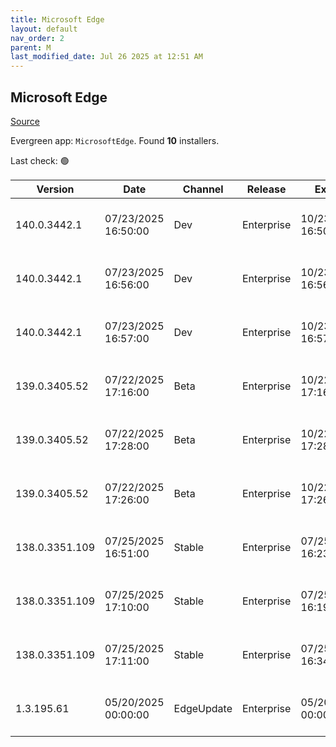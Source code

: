 ```yaml
---
title: Microsoft Edge
layout: default
nav_order: 2
parent: M
last_modified_date: Jul 26 2025 at 12:51 AM
---
```


## Microsoft Edge

[Source](https://www.microsoft.com/edge)

Evergreen app: `MicrosoftEdge`. Found **10** installers.

Last check: 🟢

| Version        | Date                | Channel    | Release    | Expiry              | SHA256                                                           | Size   | Architecture | Type | URI                                                                                                                                                                                                                                                                                                                      |
| -------------- | ------------------- | ---------- | ---------- | ------------------- | ---------------------------------------------------------------- | ------ | ------------ | ---- | ------------------------------------------------------------------------------------------------------------------------------------------------------------------------------------------------------------------------------------------------------------------------------------------------------------------------ |
| 140.0.3442.1   | 07/23/2025 16:50:00 | Dev        | Enterprise | 10/23/2025 16:50:00 | 62A4EAF3C7B54B3BD40D9C6C91C1A333E4B04DFA0C3833B0F835EF47884326D8 | 187.19 | arm64        | msi  | [https://msedge.sf.dl.delivery.mp.microsoft.com/filestreamingservice/files/00d31c76-1737-467f-8d63-ebf1b2661d6c/MicrosoftEdgeDevEnterpriseARM64.msi](https://msedge.sf.dl.delivery.mp.microsoft.com/filestreamingservice/files/00d31c76-1737-467f-8d63-ebf1b2661d6c/MicrosoftEdgeDevEnterpriseARM64.msi)                 |
| 140.0.3442.1   | 07/23/2025 16:56:00 | Dev        | Enterprise | 10/23/2025 16:56:00 | C21E3D47E4F79E1DC3358C7944972939F555311318BD8C5BB2C3835FDB6B167B | 180.13 | x64          | msi  | [https://msedge.sf.dl.delivery.mp.microsoft.com/filestreamingservice/files/a2662fc5-e2da-4cf8-b4ef-3906af30b6ae/MicrosoftEdgeDevEnterpriseX64.msi](https://msedge.sf.dl.delivery.mp.microsoft.com/filestreamingservice/files/a2662fc5-e2da-4cf8-b4ef-3906af30b6ae/MicrosoftEdgeDevEnterpriseX64.msi)                     |
| 140.0.3442.1   | 07/23/2025 16:57:00 | Dev        | Enterprise | 10/23/2025 16:57:00 | 73A1B59111913063D8CD94316E0E1E42E600AFADB78A421A89313631E1E736C9 | 162.36 | x86          | msi  | [https://msedge.sf.dl.delivery.mp.microsoft.com/filestreamingservice/files/3396eab5-7e15-4527-b86a-2f0bbdae3b7a/MicrosoftEdgeDevEnterpriseX86.msi](https://msedge.sf.dl.delivery.mp.microsoft.com/filestreamingservice/files/3396eab5-7e15-4527-b86a-2f0bbdae3b7a/MicrosoftEdgeDevEnterpriseX86.msi)                     |
| 139.0.3405.52  | 07/22/2025 17:16:00 | Beta       | Enterprise | 10/22/2025 17:16:00 | 5CE5D5EE43AF06256E575E1FAB75C7BCF9B3272513B3ACA5906F3185A5815B8B | 185.91 | arm64        | msi  | [https://msedge.sf.dl.delivery.mp.microsoft.com/filestreamingservice/files/48e20d42-df90-42e5-bc83-709252c57f73/MicrosoftEdgeBetaEnterpriseARM64.msi](https://msedge.sf.dl.delivery.mp.microsoft.com/filestreamingservice/files/48e20d42-df90-42e5-bc83-709252c57f73/MicrosoftEdgeBetaEnterpriseARM64.msi)               |
| 139.0.3405.52  | 07/22/2025 17:28:00 | Beta       | Enterprise | 10/22/2025 17:28:00 | 7E6A36AFBC119D11C3DAC5A88FD6B09D0C4A3467DA1982126C97E283457B56EF | 180.21 | x64          | msi  | [https://msedge.sf.dl.delivery.mp.microsoft.com/filestreamingservice/files/1c442f15-3a48-43d8-9d6e-5ed943003eaa/MicrosoftEdgeBetaEnterpriseX64.msi](https://msedge.sf.dl.delivery.mp.microsoft.com/filestreamingservice/files/1c442f15-3a48-43d8-9d6e-5ed943003eaa/MicrosoftEdgeBetaEnterpriseX64.msi)                   |
| 139.0.3405.52  | 07/22/2025 17:26:00 | Beta       | Enterprise | 10/22/2025 17:26:00 | 846258C523E3E645567187F6006AC351551A0DA0C60CEC086A2CD6B1B776B8B9 | 162.44 | x86          | msi  | [https://msedge.sf.dl.delivery.mp.microsoft.com/filestreamingservice/files/db130362-b222-4d76-9ab4-d7888b86f33d/MicrosoftEdgeBetaEnterpriseX86.msi](https://msedge.sf.dl.delivery.mp.microsoft.com/filestreamingservice/files/db130362-b222-4d76-9ab4-d7888b86f33d/MicrosoftEdgeBetaEnterpriseX86.msi)                   |
| 138.0.3351.109 | 07/25/2025 16:51:00 | Stable     | Enterprise | 07/25/2026 16:23:00 | A1BBE375A33868892B9BE75FE6630579A0FA1A7526B6A2715C89D177E515570D | 182.98 | arm64        | msi  | [https://msedge.sf.dl.delivery.mp.microsoft.com/filestreamingservice/files/21d8faa5-3ad6-4cba-aea6-e7dd2283a1e0/MicrosoftEdgeEnterpriseARM64.msi](https://msedge.sf.dl.delivery.mp.microsoft.com/filestreamingservice/files/21d8faa5-3ad6-4cba-aea6-e7dd2283a1e0/MicrosoftEdgeEnterpriseARM64.msi)                       |
| 138.0.3351.109 | 07/25/2025 17:10:00 | Stable     | Enterprise | 07/25/2026 16:19:00 | 5ACFB39675647DCE404F11D0495C46578E5B22BD760EC29D368994C120C1A1DE | 177.29 | x64          | msi  | [https://msedge.sf.dl.delivery.mp.microsoft.com/filestreamingservice/files/41d396da-7ece-4adc-bcb3-f9d8355671fa/MicrosoftEdgeEnterpriseX64.msi](https://msedge.sf.dl.delivery.mp.microsoft.com/filestreamingservice/files/41d396da-7ece-4adc-bcb3-f9d8355671fa/MicrosoftEdgeEnterpriseX64.msi)                           |
| 138.0.3351.109 | 07/25/2025 17:11:00 | Stable     | Enterprise | 07/25/2026 16:34:00 | 66429AB246D3DC91173C60A642026E93E47C28636C9AECE22C5390B53F3FBD11 | 160.18 | x86          | msi  | [https://msedge.sf.dl.delivery.mp.microsoft.com/filestreamingservice/files/4ae41432-4397-4fb4-bbf0-e394f51fa2d7/MicrosoftEdgeEnterpriseX86.msi](https://msedge.sf.dl.delivery.mp.microsoft.com/filestreamingservice/files/4ae41432-4397-4fb4-bbf0-e394f51fa2d7/MicrosoftEdgeEnterpriseX86.msi)                           |
| 1.3.195.61     | 05/20/2025 00:00:00 | EdgeUpdate | Enterprise | 05/20/2026 00:00:00 | 3D22756C17A551C5E3A840325B8944050638F6A420FE55167FC95D4915A8A72B | 1.58   | x86          | exe  | [https://msedge.sf.dl.delivery.mp.microsoft.com/filestreamingservice/files/ec3ff1fd-22bc-4da6-b8b3-b697d357a931/MicrosoftEdgeUpdateSetup_X86_1.3.195.61.exe](https://msedge.sf.dl.delivery.mp.microsoft.com/filestreamingservice/files/ec3ff1fd-22bc-4da6-b8b3-b697d357a931/MicrosoftEdgeUpdateSetup_X86_1.3.195.61.exe) |
